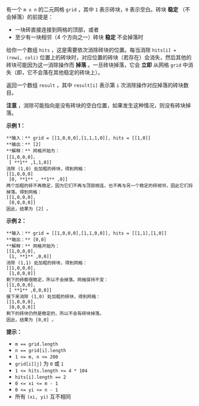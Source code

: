 有一个 `m x n` 的二元网格 `grid` ，其中 `1` 表示砖块，`0` 表示空白。砖块 **稳定** （不会掉落）的前提是：

  * 一块砖直接连接到网格的顶部，或者
  * 至少有一块相邻（4 个方向之一）砖块 **稳定** 不会掉落时

给你一个数组 `hits` ，这是需要依次消除砖块的位置。每当消除 `hits[i] = (rowi, coli)`
位置上的砖块时，对应位置的砖块（若存在）会消失，然后其他的砖块可能因为这一消除操作而 **掉落** 。一旦砖块掉落，它会 **立即** 从网格 `grid`
中消失（即，它不会落在其他稳定的砖块上）。

返回一个数组 `result` ，其中 `result[i]` 表示第 `i` 次消除操作对应掉落的砖块数目。

**注意** ，消除可能指向是没有砖块的空白位置，如果发生这种情况，则没有砖块掉落。



**示例 1：**

    
    
    **输入：** grid = [[1,0,0,0],[1,1,1,0]], hits = [[1,0]]
    **输出：** [2]
    **解释：** 网格开始为：
    [[1,0,0,0]，
     [ **1** ,1,1,0]]
    消除 (1,0) 处加粗的砖块，得到网格：
    [[1,0,0,0]
     [0, **1** , **1** ,0]]
    两个加粗的砖不再稳定，因为它们不再与顶部相连，也不再与另一个稳定的砖相邻，因此它们将掉落。得到网格：
    [[1,0,0,0],
     [0,0,0,0]]
    因此，结果为 [2] 。
    

**示例 2：**

    
    
    **输入：** grid = [[1,0,0,0],[1,1,0,0]], hits = [[1,1],[1,0]]
    **输出：** [0,0]
    **解释：** 网格开始为：
    [[1,0,0,0],
     [1, **1** ,0,0]]
    消除 (1,1) 处加粗的砖块，得到网格：
    [[1,0,0,0],
     [1,0,0,0]]
    剩下的砖都很稳定，所以不会掉落。网格保持不变：
    [[1,0,0,0], 
     [ **1** ,0,0,0]]
    接下来消除 (1,0) 处加粗的砖块，得到网格：
    [[1,0,0,0],
     [0,0,0,0]]
    剩下的砖块仍然是稳定的，所以不会有砖块掉落。
    因此，结果为 [0,0] 。



**提示：**

  * `m == grid.length`
  * `n == grid[i].length`
  * `1 <= m, n <= 200`
  * `grid[i][j]` 为 `0` 或 `1`
  * `1 <= hits.length <= 4 * 104`
  * `hits[i].length == 2`
  * `0 <= xi <= m - 1`
  * `0 <= yi <= n - 1`
  * 所有 `(xi, yi)` 互不相同

